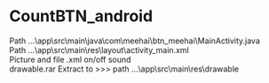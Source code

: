 # CountBTN_android #
Path ...\app\src\main\java\com\meehai\btn_meehai\MainActivity.java <br/>
Path ...\app\src\main\res\layout\activity_main.xml<br/>
Picture and file .xml on/off sound <br/>
drawable.rar Extract to >>>  path ...\app\src\main\res\drawable
